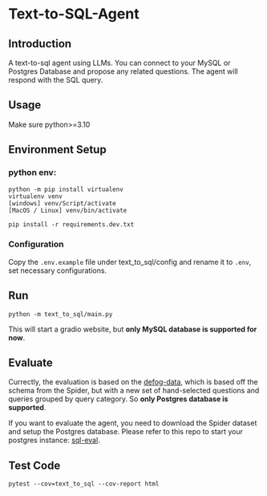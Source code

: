 # Text-to-SQL-Agent

## Introduction

A text-to-sql agent using LLMs. You can connect to your MySQL or Postgres Database and propose any related questions. The agent will respond with the SQL query.

## Usage

Make sure python>=3.10

## Environment Setup

### python env:

```shell
python -m pip install virtualenv
virtualenv venv
[windows] venv/Script/activate
[MacOS / Linux] venv/bin/activate

pip install -r requirements.dev.txt
```

### Configuration

Copy the `.env.example` file under text_to_sql/config and rename it to `.env`, set necessary configurations.

## Run

```shell
python -m text_to_sql/main.py

```

This will start a gradio website, but **only MySQL database is supported for now**.

## Evaluate

Currectly, the evaluation is based on the [defog-data](https://github.com/defog-ai/defog-data/tree/main), which is based off the schema from the Spider, but with a new set of hand-selected questions and queries grouped by query category. So **only Postgres database is supported**.

If you want to evaluate the agent, you need to download the Spider dataset and setup the Postgres database. Please refer to this repo to start your postgres instance: [sql-eval](https://github.com/defog-ai/sql-eval?tab=readme-ov-file#start-postgres-instance).

## Test Code

```shell
pytest --cov=text_to_sql --cov-report html
```
